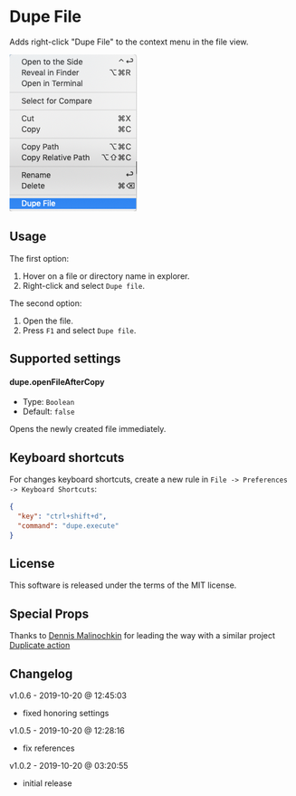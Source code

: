 # Dupe File

Adds right-click "Dupe File" to the context menu in the file view.

![context menu screenshot](ss-context-menu.png)

## Usage

The first option:

  1. Hover on a file or directory name in explorer.
  2. Right-click and select `Dupe file`.

The second option:

  1. Open the file.
  2. Press `F1` and select `Dupe file`.


## Supported settings

#### dupe.openFileAfterCopy

  * Type: `Boolean`
  * Default: `false`

Opens the newly created file immediately.

## Keyboard shortcuts

For changes keyboard shortcuts, create a new rule in `File -> Preferences -> Keyboard Shortcuts`:

```json
{
  "key": "ctrl+shift+d",
  "command": "dupe.execute"
}
```


## License

This software is released under the terms of the MIT license.

## Special Props

Thanks to [Dennis Malinochkin](https://mrmlnc.com/) for leading the way with a similar project [Duplicate action](https://github.com/mrmlnc/vscode-duplicate/)

## Changelog

v1.0.6 - 2019-10-20 @ 12:45:03
- fixed honoring settings

v1.0.5 - 2019-10-20 @ 12:28:16
- fix references

v1.0.2 - 2019-10-20 @ 03:20:55
- initial release
